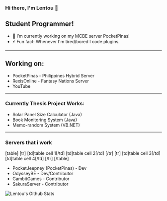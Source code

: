 ### Hi there, I'm Lentou 👋

## Student Programmer!
- 🔭 I’m currently working on my MCBE server PocketPinas!
- ⚡ Fun fact: Whenever I'm tired/bored I code plugins.

---
## Working on:
- PocketPinas - Philippines Hybrid Server
- RexisOnline - Fantasy Nations Server
- YouTube

---
### Currently Thesis Project Works:
- Solar Panel Size Calculator (Java)
- Book Monitoring System (Java)
- Memo-random System (VB.NET)

---
### Servers that i work
[table]
[tr]
  [td]table cell 1[/td]
  [td]table cell 2[/td]
[/tr]
[tr]
  [td]table cell 3[/td]
  [td]table cell 4[/td]
[/tr]
[/table]
- PocketJeepney (PocketPinas) - Dev
- OdysseyBE - Dev/Contributor
- GambitGames - Contributor
- SakuraServer - Contributor

<img align="left" alt="Lentou's Github Stats" src="https://github-readme-stats.codestackr.vercel.app/api?username=Lentou&show_icons=true&hide_border=false" />
